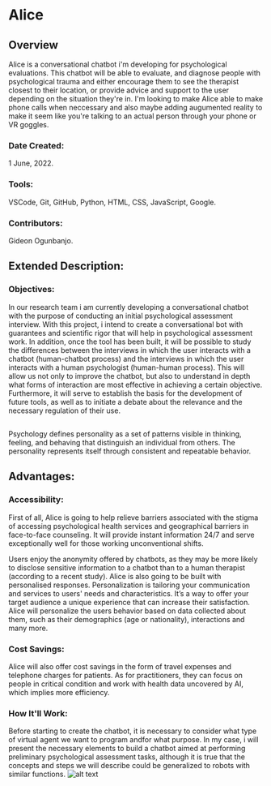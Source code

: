 # Alice

## Overview

Alice is a conversational chatbot i'm developing for psychological evaluations. This chatbot will be able to evaluate, and diagnose people with psychological trauma and either encourage them to see the therapist closest to their location, or provide advice and support to the user depending on the situation they're in. I'm looking to make Alice able to make phone calls when neccessary and also maybe adding augumented reality to make it seem like you're talking to an actual person through your phone or VR goggles.

### Date Created:

1 June, 2022.

### Tools:

VSCode, Git, GitHub, Python, HTML, CSS, JavaScript, Google.

### Contributors:

Gideon Ogunbanjo.

## Extended Description:

### Objectives:
In our research team i am currently developing a conversational chatbot with the purpose of conducting an initial psychological assessment interview. With this project, i intend to create a conversational bot with guarantees and scientific rigor that will help in psychological assessment work. In addition, once the tool has been built, it will be possible to study the differences between the interviews in which the user interacts with a chatbot (human-chatbot process) and the interviews in which the user interacts with a human psychologist (human-human process). This will allow us not only to improve the chatbot, but also to understand in depth what forms of interaction are most effective in achieving a certain objective. Furthermore, it will serve to establish the basis for the development of future tools, as well as to initiate a debate about the relevance and the necessary regulation of their use.
##
Psychology defines personality as a set of patterns visible in thinking, feeling, and behaving that distinguish an individual from others. The personality represents itself through consistent and repeatable behavior. 

## Advantages:
### Accessibility:
First of all, Alice is going to help relieve barriers associated with the stigma of accessing psychological health services and geographical barriers in face-to-face counseling. It will provide instant information 24/7 and serve exceptionally well for those working unconventional shifts.

Users enjoy the anonymity offered by chatbots, as they may be more likely to disclose sensitive information to a chatbot than to a human therapist (according to a recent study). Alice is also going to be built with personalised responses. Personalization is tailoring your communication and services to users' needs and characteristics. It’s a way to offer your target audience a unique experience that can increase their satisfaction. Alice will personalize the users behavior based on data collected about them, such as their demographics (age or nationality), interactions and many more.

### Cost Savings:
Alice will also offer cost savings in the form of travel expenses and telephone charges for patients. As for practitioners, they can focus on people in critical condition and work with health data uncovered by AI, which implies more efficiency.

### How It'll Work:
Before starting to create the chatbot, it is necessary to consider what type of virtual agent we want to program andfor what purpose. In my case, i will present the necessary elements to build a chatbot aimed at performing preliminary psychological assessment tasks, although it is true that the concepts and steps we will describe could be generalized to robots with similar functions.
![alt text](https://github.com/[gideon-ogunbanjo]/[Alice]/img/[main]/image.png?raw=true)